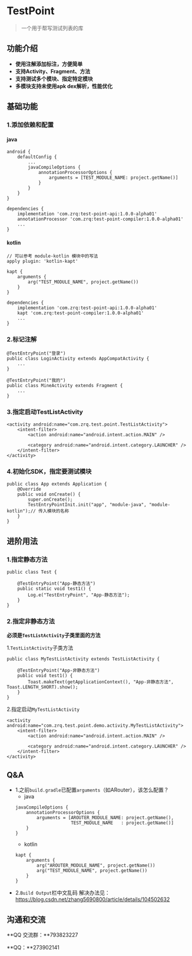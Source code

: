# TestPoint

> 一个用于帮写测试列表的库

## 功能介绍

* **使用注解添加标注，方便简单**
* **支持Activity、Fragment、方法**
* **支持测试多个模块、指定特定模块**
* **多模块支持未使用apk dex解析，性能优化**

## 基础功能

### 1.添加依赖和配置
#### java

```
android {
    defaultConfig {
        ...
        javaCompileOptions {
            annotationProcessorOptions {
                arguments = [TEST_MODULE_NAME: project.getName()]
            }
        }
    }
}

dependencies {
    implementation 'com.zrq:test-point-api:1.0.0-alpha01'
    annotationProcessor 'com.zrq:test-point-compiler:1.0.0-alpha01'
    ...
}
```
#### kotlin

```
// 可以参考 module-kotlin 模块中的写法
apply plugin: 'kotlin-kapt'

kapt {
    arguments {
        arg("TEST_MODULE_NAME", project.getName())
    }
}

dependencies {
	implementation 'com.zrq:test-point-api:1.0.0-alpha01'
    kapt 'com.zrq:test-point-compiler:1.0.0-alpha01'
    ...
}
```
### 2.标记注解

```
@TestEntryPoint("登录")
public class LoginActivity extends AppCompatActivity {
	...
}
```
```
@TestEntryPoint("我的")
public class MineActivity extends Fragment {
	...
}
```
### 3.指定启动TestListActivity

```
<activity android:name="com.zrq.test.point.TestListActivity">
    <intent-filter>
        <action android:name="android.intent.action.MAIN" />

        <category android:name="android.intent.category.LAUNCHER" />
    </intent-filter>
</activity>
```
### 4.初始化SDK，指定要测试模块

```
public class App extends Application {
    @Override
    public void onCreate() {
        super.onCreate();
        TestEntryPointInit.init("app", "module-java", "module-kotlin");// 传入模块的名称
    }
}
```

## 进阶用法
### 1.指定静态方法

```
public class Test {

    @TestEntryPoint("App-静态方法")
    public static void test1() {
        Log.e("TestEntryPoint", "App-静态方法");
    }
}
```
### 2.指定非静态方法
**必须是`TestListActivity`子类里面的方法**

1.`TestListActivity`子类方法
```
public class MyTestListActivity extends TestListActivity {

    @TestEntryPoint("App-非静态方法")
    public void test1() {
        Toast.makeText(getApplicationContext(), "App-非静态方法", Toast.LENGTH_SHORT).show();
    }
}
```
2.指定启动`MyTestListActivity`
```
<activity android:name="com.zrq.test.point.demo.activity.MyTestListActivity">
    <intent-filter>
        <action android:name="android.intent.action.MAIN" />

        <category android:name="android.intent.category.LAUNCHER" />
    </intent-filter>
</activity>
```
## Q&A
* 1.之前`build.gradle`已配置`arguments`（如ARouter），该怎么配置？
	* java
	```
	javaCompileOptions {
	    annotationProcessorOptions {
	        arguments = [AROUTER_MODULE_NAME: project.getName(),
	                     TEST_MODULE_NAME   : project.getName()]
	    }
	}
	```
	* kotlin
	```
	kapt {
	    arguments {
	        arg("AROUTER_MODULE_NAME", project.getName())
	        arg("TEST_MODULE_NAME", project.getName())
	    }
	}
	```
* 2.`Build Output`栏中文乱码
	解决办法见：https://blog.csdn.net/zhang5690800/article/details/104502632


## 沟通和交流

**QQ 交流群：**793823227

**QQ：**273902141